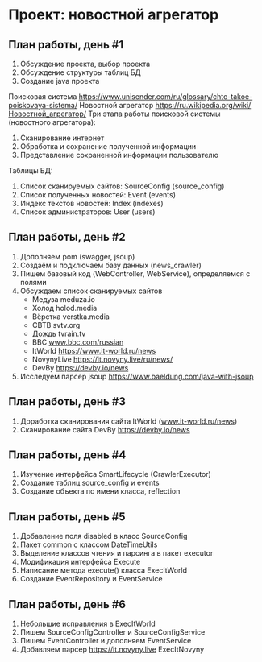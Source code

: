 Проект: новостной агрегатор
===========================

## План работы, день #1

1. Обсуждение проекта, выбор проекта
2. Обсуждение структуры таблиц БД
3. Создание java проекта

Поисковая система   https://www.unisender.com/ru/glossary/chto-takoe-poiskovaya-sistema/
Новостной агрегатор https://ru.wikipedia.org/wiki/Новостной_агрегатор/
Три этапа работы поисковой системы (новостного агрегатора):
1. Сканирование интернет
2. Обработка и сохранение полученной информации
3. Представление сохраненной информации пользователю

Таблицы БД:
1. Список сканируемых сайтов:	SourceConfig (source_config)
2. Список полученных новостей:	Event (events)
3. Индекс текстов новостей:		Index (indexes)
4. Список администраторов:		User (users)

## План работы, день #2

1. Дополняем pom (swagger, jsoup)
2. Создаём и подключаем базу данных (news_crawler)
3. Пишем базовый код (WebController, WebService), определяемся с полями
4. Обсуждаем список сканируемых сайтов
   - Медуза		meduza.io
   - Холод		holod.media
   - Вёрстка	verstka.media
   - СВТВ		svtv.org
   - Дождь		tvrain.tv
   - BBC		www.bbc.com/russian
   - ItWorld	https://www.it-world.ru/news
   - NovynyLive	https://it.novyny.live/ru/news/
   - DevBy		https://devby.io/news
4. Исследуем парсер jsoup https://www.baeldung.com/java-with-jsoup

## План работы, день #3

1. Доработка сканирования сайта ItWorld (www.it-world.ru/news)
2. Сканирование сайта DevBy https://devby.io/news

## План работы, день #4

1. Изучение интерфейса SmartLifecycle (CrawlerExecutor)
2. Создание таблиц source_config и events
3. Создание объекта по имени класса, reflection

## План работы, день #5

1. Добавление поля disabled в класс SourceConfig
2. Пакет common c классом DateTimeUtils
3. Выделение классов чтения и парсинга в пакет executor
4. Модификация интерфейса Execute
5. Написание метода execute() класса ExecItWorld
6. Создание EventRepository и EventService

## План работы, день #6

1. Небольшие исправления в ExecItWorld
2. Пишем SourceConfigController и SourceConfigService
3. Пишем EventController и дополняем EventService
4. Добавляем парсер https://it.novyny.live ExecItNovyny
